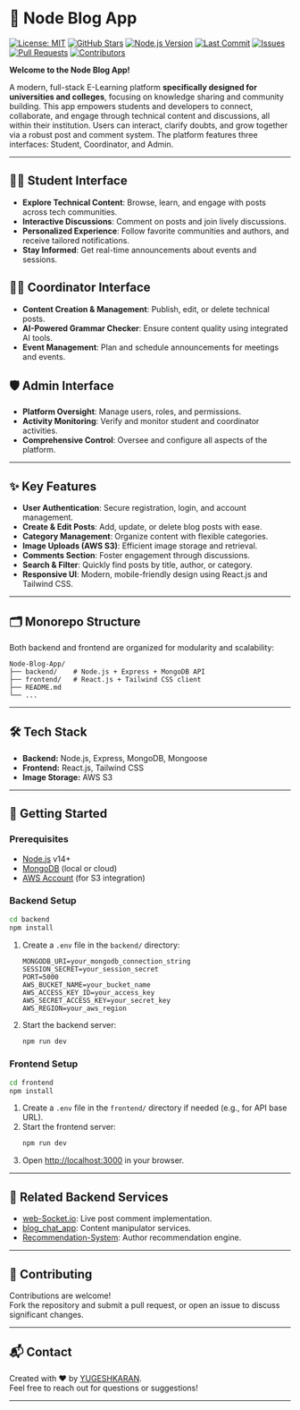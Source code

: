 # 📝 Node Blog App

[![License: MIT](https://img.shields.io/github/license/YUGESHKARAN/Node-Blog-App)](https://github.com/YUGESHKARAN/Node-Blog-App/blob/main/LICENSE)
[![GitHub Stars](https://img.shields.io/github/stars/YUGESHKARAN/Node-Blog-App?style=social)](https://github.com/YUGESHKARAN/Node-Blog-App/stargazers)
[![Node.js Version](https://img.shields.io/badge/node-%3E%3D14.0.0-brightgreen.svg)](https://nodejs.org/)
[![Last Commit](https://img.shields.io/github/last-commit/YUGESHKARAN/Node-Blog-App)](https://github.com/YUGESHKARAN/Node-Blog-App/commits/main)
[![Issues](https://img.shields.io/github/issues/YUGESHKARAN/Node-Blog-App)](https://github.com/YUGESHKARAN/Node-Blog-App/issues)
[![Pull Requests](https://img.shields.io/github/issues-pr/YUGESHKARAN/Node-Blog-App)](https://github.com/YUGESHKARAN/Node-Blog-App/pulls)
[![Contributors](https://img.shields.io/github/contributors/YUGESHKARAN/Node-Blog-App)](https://github.com/YUGESHKARAN/Node-Blog-App/graphs/contributors)

**Welcome to the Node Blog App!**

A modern, full-stack E-Learning platform **specifically designed for universities and colleges**, focusing on knowledge sharing and community building. This app empowers students and developers to connect, collaborate, and engage through technical content and discussions, all within their institution. Users can interact, clarify doubts, and grow together via a robust post and comment system. The platform features three interfaces: Student, Coordinator, and Admin.

---

## 👩‍🎓 Student Interface

- **Explore Technical Content**: Browse, learn, and engage with posts across tech communities.
- **Interactive Discussions**: Comment on posts and join lively discussions.
- **Personalized Experience**: Follow favorite communities and authors, and receive tailored notifications.
- **Stay Informed**: Get real-time announcements about events and sessions.

## 👨‍🏫 Coordinator Interface

- **Content Creation & Management**: Publish, edit, or delete technical posts.
- **AI-Powered Grammar Checker**: Ensure content quality using integrated AI tools.
- **Event Management**: Plan and schedule announcements for meetings and events.

## 🛡️ Admin Interface

- **Platform Oversight**: Manage users, roles, and permissions.
- **Activity Monitoring**: Verify and monitor student and coordinator activities.
- **Comprehensive Control**: Oversee and configure all aspects of the platform.

---

## ✨ Key Features

- **User Authentication**: Secure registration, login, and account management.
- **Create & Edit Posts**: Add, update, or delete blog posts with ease.
- **Category Management**: Organize content with flexible categories.
- **Image Uploads (AWS S3)**: Efficient image storage and retrieval.
- **Comments Section**: Foster engagement through discussions.
- **Search & Filter**: Quickly find posts by title, author, or category.
- **Responsive UI**: Modern, mobile-friendly design using React.js and Tailwind CSS.

---

## 🗂️ Monorepo Structure

Both backend and frontend are organized for modularity and scalability:

```
Node-Blog-App/
├── backend/    # Node.js + Express + MongoDB API
├── frontend/   # React.js + Tailwind CSS client
├── README.md
└── ...
```

---

## 🛠️ Tech Stack

- **Backend:** Node.js, Express, MongoDB, Mongoose
- **Frontend:** React.js, Tailwind CSS
- **Image Storage:** AWS S3

---

## 🚀 Getting Started

### Prerequisites

- [Node.js](https://nodejs.org/) v14+
- [MongoDB](https://www.mongodb.com/) (local or cloud)
- [AWS Account](https://aws.amazon.com/) (for S3 integration)

### Backend Setup

```bash
cd backend
npm install
```

1. Create a `.env` file in the `backend/` directory:
   ```
   MONGODB_URI=your_mongodb_connection_string
   SESSION_SECRET=your_session_secret
   PORT=5000
   AWS_BUCKET_NAME=your_bucket_name
   AWS_ACCESS_KEY_ID=your_access_key
   AWS_SECRET_ACCESS_KEY=your_secret_key
   AWS_REGION=your_aws_region
   ```
2. Start the backend server:
   ```bash
   npm run dev
   ```

### Frontend Setup

```bash
cd frontend
npm install
```

1. Create a `.env` file in the `frontend/` directory if needed (e.g., for API base URL).
2. Start the frontend server:
   ```bash
   npm run dev
   ```
3. Open [http://localhost:3000](http://localhost:3000) in your browser.

---

## 🔗 Related Backend Services

- [web-Socket.io](https://github.com/YUGESHKARAN/web-socket.io.git): Live post comment implementation.
- [blog_chat_app](https://github.com/YUGESHKARAN/blogChat-backend.git): Content manipulator services.
- [Recommendation-System](https://github.com/YUGESHKARAN/recommendation-system.git): Author recommendation engine.

---

## 🤝 Contributing

Contributions are welcome!  
Fork the repository and submit a pull request, or open an issue to discuss significant changes.

---

## 📬 Contact

Created with ❤️ by [YUGESHKARAN](https://github.com/YUGESHKARAN).  
Feel free to reach out for questions or suggestions!

---
